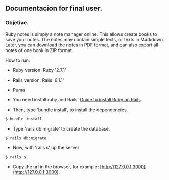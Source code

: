 ## Documentacion for final user.

### Objetive.
  Ruby notes is simply a note manager online.
  This allows create books to save your notes.
  The notes may contain simple texts, or texts in Markdown. Later,
  you can download the notes in PDF format, and can also export all notes
  of one book in ZIP format.


How to run:
* Ruby version: Ruby '2.7.1'

* Rails version: Rails '6.1.1'

* Puma

* You need install ruby and Rails.
[Guide to install Ruby on Rails](https://guides.rubyonrails.org/v5.0/getting_started.html).

* Then, type 'bundle install', to install the dependencies.
```bash
$ bundle install
```

* Type 'rails db:migrate' to create the database.
```bash
$ rails db:migrate
```

* Now, with 'rails s' up the server
```bash
$ rails s
```
* Copy the url in the browser, for example:
[http://127.0.0.1:3000](http://127.0.0.1:3000).
